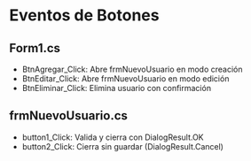 ﻿# Eventos de Botones

## Form1.cs
- BtnAgregar_Click: Abre frmNuevoUsuario en modo creación  
- BtnEditar_Click: Abre frmNuevoUsuario en modo edición  
- BtnEliminar_Click: Elimina usuario con confirmación  

## frmNuevoUsuario.cs
- button1_Click: Valida y cierra con DialogResult.OK  
- button2_Click: Cierra sin guardar (DialogResult.Cancel)
